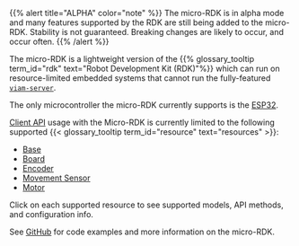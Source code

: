 {{% alert title="ALPHA" color="note" %}}
The micro-RDK is in alpha mode and many features supported by the RDK are still being added to the micro-RDK.
Stability is not guaranteed.
Breaking changes are likely to occur, and occur often.
{{% /alert %}}

The micro-RDK is a lightweight version of the {{% glossary_tooltip term_id="rdk" text="Robot Development Kit (RDK)"%}} which can run on resource-limited embedded systems that cannot run the fully-featured [`viam-server`](/viam/).

The only microcontroller the micro-RDK currently supports is the [ESP32](https://www.espressif.com/en/products/socs/esp32).

[Client API](/program/apis/) usage with the Micro-RDK is currently limited to the following supported {{< glossary_tooltip term_id="resource" text="resources" >}}:

- [Base](/micro-rdk/base/)
- [Board](/micro-rdk/board/)
- [Encoder](/micro-rdk/encoder/)
- [Movement Sensor](/micro-rdk/movement-sensor/)
- [Motor](/micro-rdk/motor/)
  
<!-- - [GPIO Pin](/components/board/#gpiopin-api)
- [Analog Reader](/components/board/#analogreader-api) -->

Click on each supported resource to see supported models, API methods, and configuration info.

See [GitHub](https://github.com/viamrobotics/micro-rdk) for code examples and more information on the micro-RDK.
